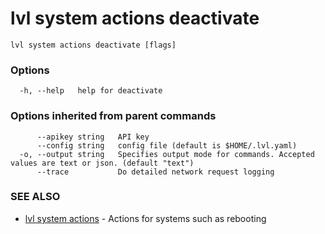 # lvl system actions deactivate



```
lvl system actions deactivate [flags]
```

### Options

```
  -h, --help   help for deactivate
```

### Options inherited from parent commands

```
      --apikey string   API key
      --config string   config file (default is $HOME/.lvl.yaml)
  -o, --output string   Specifies output mode for commands. Accepted values are text or json. (default "text")
      --trace           Do detailed network request logging
```

### SEE ALSO

* [lvl system actions](lvl_system_actions.md)	 - Actions for systems such as rebooting

